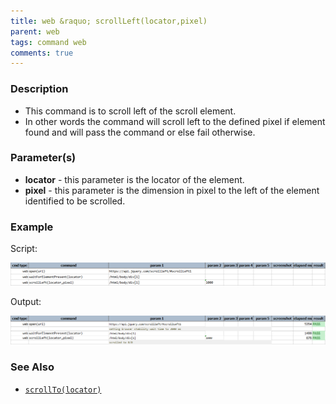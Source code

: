 ```yaml
---
title: web &raquo; scrollLeft(locator,pixel)
parent: web
tags: command web
comments: true
---
```


### Description

*   This command is to scroll left of the scroll element.
*   In other words the command will scroll left to the defined pixel if element found and will pass the command or else fail otherwise.

### Parameter(s)

- **locator** - this parameter is the locator of the element.
- **pixel** - this parameter is the dimension in pixel to the left of the element identified to be scrolled.

### Example

Script:

![](image/scrollLeft_01.png)

Output:

![](image/scrollLeft_02.png)

### See Also

*    [`scrollTo(locator)`](scrollTo(locator))
